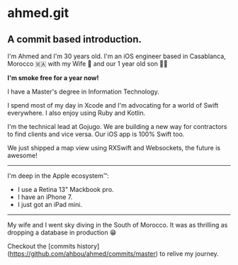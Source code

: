 ahmed.git
======

A commit based introduction.
-------

I'm Ahmed and I'm 30 years old.
I'm an iOS engineer based in Casablanca, Morocco 🇲🇦 with my Wife 💑 and our 1 year old son 👶🏻

**I'm smoke free for a year now!**

I have a Master's degree in Information Technology.

I spend most of my day in Xcode and I'm advocating for a world of Swift everywhere.
I also enjoy using Ruby and Kotlin.

I'm the technical lead at Gojugo. We are building a new way for contractors to find clients and vice versa.
Our iOS app is 100% Swift too.

We just shipped a map view using RXSwift and Websockets, the future is awesome!

--- 

I'm deep in the Apple ecosystem™:
* I use a Retina 13" Mackbook pro.
* I have an iPhone 7.
* I just got an iPad mini.

---

My wife and I went sky diving in the South of Morocco.
It was as thrilling as dropping a database in production 😁


Checkout the [commits history] (https://github.com/ahbou/ahmed/commits/master) to relive my journey.